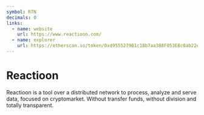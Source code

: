 ```yaml
---
symbol: RTN
decimals: 0
links:
  - name: website
    url: https://www.reactioon.com/
  - name: explorer
    url: https://etherscan.io/token/0xd9555279B1c18b7aa388F053EBc0ab22e2497964
---
```


# Reactioon

Reactioon is a tool over a distributed network to process, analyze and serve data, focused on cryptomarket. Without transfer funds, without division and totally transparent.
